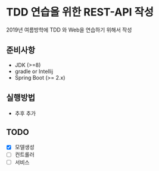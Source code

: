 # TDD 연습을 위한 REST-API 작성

2019년 여름방학에 TDD 와 Web을 연습하기 위해서 작성

## 준비사항

* JDK (>=8)
* gradle or Intellij
* Spring Boot (>= 2.x)


## 실행방법

* 추후 추가


## TODO

- [x] 모델생성
- [ ] 컨트롤러
- [ ] 서비스
